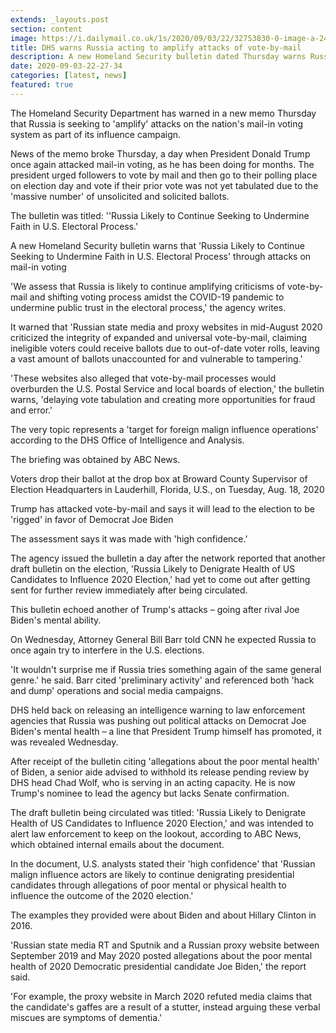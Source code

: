 ```yaml
---
extends: _layouts.post
section: content
image: https://i.dailymail.co.uk/1s/2020/09/03/22/32753830-0-image-a-24_1599168076528.jpg 
title: DHS warns Russia acting to amplify attacks of vote-by-mail 
description: A new Homeland Security bulletin dated Thursday warns Russia Likely to Continue Seeking to Undermine Faith in U.S. Electoral Process through attacks on mail-in voting. 
date: 2020-09-03-22-27-34 
categories: [latest, news] 
featured: true 
--- 
```

The Homeland Security Department has warned in a new memo Thursday that Russia is seeking to 'amplify' attacks on the nation's mail-in voting system as part of its influence campaign.

News of the memo broke Thursday, a day when President Donald Trump once again attacked mail-in voting, as he has been doing for months. The president urged followers to vote by mail and then go to their polling place on election day and vote if their prior vote was not yet tabulated due to the 'massive number' of unsolicited and solicited ballots.

The bulletin was titled: ''Russia Likely to Continue Seeking to Undermine Faith in U.S. Electoral Process.' 

A new Homeland Security bulletin warns that 'Russia Likely to Continue Seeking to Undermine Faith in U.S. Electoral Process' through attacks on mail-in voting

'We assess that Russia is likely to continue amplifying criticisms of vote-by-mail and shifting voting process amidst the COVID-19 pandemic to undermine public trust in the electoral process,' the agency writes.  

It warned that 'Russian state media and proxy websites in mid-August 2020 criticized the integrity of expanded and universal vote-by-mail, claiming ineligible voters could receive ballots due to out-of-date voter rolls, leaving a vast amount of ballots unaccounted for and vulnerable to tampering.'

'These websites also alleged that vote-by-mail processes would overburden the U.S. Postal Service and local boards of election,' the bulletin warns, 'delaying vote tabulation and creating more opportunities for fraud and error.'

The very topic represents a 'target for foreign malign influence operations' according to the DHS Office of Intelligence and Analysis. 

The briefing was obtained by ABC News. 

Voters drop their ballot at the drop box at Broward County Supervisor of Election Headquarters in Lauderhill, Florida, U.S., on Tuesday, Aug. 18, 2020

Trump has attacked vote-by-mail and says it will lead to the election to be 'rigged' in favor of Democrat Joe Biden



The assessment says it was made with 'high confidence.' 

The agency issued the bulletin a day after the network reported that another draft bulletin on the election, 'Russia Likely to Denigrate Health of US Candidates to Influence 2020 Election,' had yet to come out after getting sent for further review immediately after being circulated. 

This bulletin echoed another of Trump's attacks – going after rival Joe Biden's mental ability. 

On Wednesday, Attorney General Bill Barr told CNN he expected Russia to once again try to interfere in the U.S. elections.  

'It wouldn't surprise me if Russia tries something again of the same general genre.' he said. Barr cited 'preliminary activity' and referenced both 'hack and dump' operations and social media campaigns.  

DHS held back on releasing an intelligence warning to law enforcement agencies that Russia was pushing out political attacks on Democrat Joe Biden's mental health – a line that President Trump himself has promoted, it was revealed Wednesday.

After receipt of the bulletin citing 'allegations about the poor mental health' of Biden, a senior aide advised to withhold its release pending review by DHS head Chad Wolf, who is serving in an acting capacity. He is now Trump's nominee to lead the agency but lacks Senate confirmation. 

The draft bulletin being circulated was titled: 'Russia Likely to Denigrate Health of US Candidates to Influence 2020 Election,' and was intended to alert law enforcement to keep on the lookout, according to ABC News, which obtained internal emails about the document.  

In the document, U.S. analysts stated their 'high confidence' that 'Russian malign influence actors are likely to continue denigrating presidential candidates through allegations of poor mental or physical health to influence the outcome of the 2020 election.'

The examples they provided were about Biden and about Hillary Clinton in 2016.

'Russian state media RT and Sputnik and a Russian proxy website between September 2019 and May 2020 posted allegations about the poor mental health of 2020 Democratic presidential candidate Joe Biden,' the report said.

'For example, the proxy website in March 2020 refuted media claims that the candidate's gaffes are a result of a stutter, instead arguing these verbal miscues are symptoms of dementia.' 

